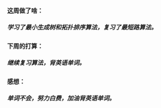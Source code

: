 #### 这周做了啥：

##### 学习了最小生成树和拓扑排序算法，复习了最短路算法。

#### 下周的打算：

##### 继续复习算法，背英语单词。

#### 感想：

##### 单词不会，努力白费，加油背英语单词。

